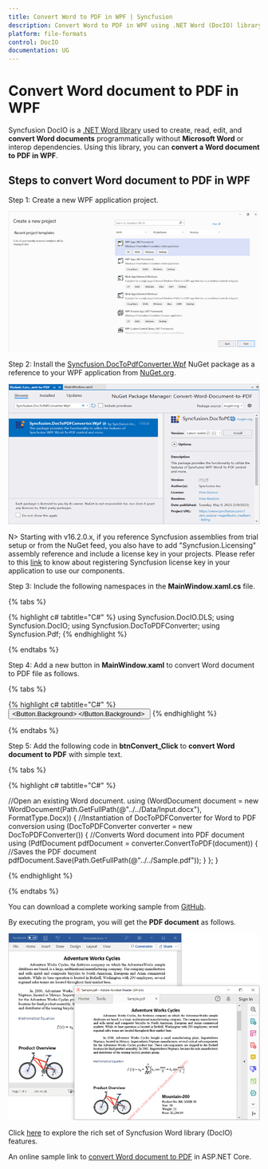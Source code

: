 ```yaml
---
title: Convert Word to PDF in WPF | Syncfusion 
description: Convert Word to PDF in WPF using .NET Word (DocIO) library without Microsoft Word or interop dependencies.
platform: file-formats
control: DocIO
documentation: UG
---
```


# Convert Word document to PDF in WPF

Syncfusion DocIO is a [.NET Word library](https://www.syncfusion.com/document-processing/word-framework/net/word-library) used to create, read, edit, and **convert Word documents** programmatically without **Microsoft Word** or interop dependencies. Using this library, you can **convert a Word document to PDF in WPF**.

## Steps to convert Word document to PDF in WPF

Step 1: Create a new WPF application project.

![Create WPF application in Visual Studio](WPF_images/Create-WPF-Project-WordtoPDF.png)

Step 2: Install the [Syncfusion.DocToPdfConverter.Wpf](https://www.nuget.org/packages/Syncfusion.DocToPDFConverter.Wpf) NuGet package as a reference to your WPF application from [NuGet.org](https://www.nuget.org/).

![Install Syncfusion.DocToPdfConverter.Wpf NuGet package](WPF_images/Nuget-Package-WordtoPDF.png)

N> Starting with v16.2.0.x, if you reference Syncfusion assemblies from trial setup or from the NuGet feed, you also have to add "Syncfusion.Licensing" assembly reference and include a license key in your projects. Please refer to this [link](https://help.syncfusion.com/common/essential-studio/licensing/overview) to know about registering Syncfusion license key in your application to use our components.

Step 3: Include the following namespaces in the **MainWindow.xaml.cs** file.

{% tabs %}

{% highlight c# tabtitle="C#" %}
using Syncfusion.DocIO.DLS;
using Syncfusion.DocIO;
using Syncfusion.DocToPDFConverter;
using Syncfusion.Pdf;
{% endhighlight %}

{% endtabs %}

Step 4: Add a new button in **MainWindow.xaml** to convert Word document to PDF file as follows.

{% tabs %}

{% highlight c# tabtitle="C#" %}
<Button Click="btnConvert_Click" Margin="0,0,10,12" VerticalAlignment="Bottom" Height="30" BorderBrush="LightBlue" HorizontalAlignment="Right" Width="180">
    <Button.Background>
        <LinearGradientBrush EndPoint="0.5,-0.04" StartPoint="0.5,1.04">
            <GradientStop Color="#FFD9E9F7" Offset="0"/>
            <GradientStop Color="#FFEFF8FF" Offset="1"/>
        </LinearGradientBrush>
    </Button.Background>
    <StackPanel Orientation="Horizontal" Height="23" Margin="0,0,0,-2.52" VerticalAlignment="Bottom" HorizontalAlignment="Right" Width="100">
        <Image Name="image2" Margin="2" HorizontalAlignment="Center" VerticalAlignment="Center" />
        <TextBlock Text="Convert Word to PDF" Height="15.96" Width="126" Margin="0,4,0,3" />
    </StackPanel>
</Button>
{% endhighlight %}

{% endtabs %}

Step 5: Add the following code in **btnConvert_Click** to **convert Word document to PDF** with simple text.

{% tabs %}

{% highlight c# tabtitle="C#" %}

//Open an existing Word document.
using (WordDocument document = new WordDocument(Path.GetFullPath(@"../../Data/Input.docx"), FormatType.Docx))
{
    //Instantiation of DocToPDFConverter for Word to PDF conversion
    using (DocToPDFConverter converter = new DocToPDFConverter())
    {
        //Converts Word document into PDF document
        using (PdfDocument pdfDocument = converter.ConvertToPDF(document))
        {
            //Saves the PDF document
            pdfDocument.Save(Path.GetFullPath(@"../../Sample.pdf"));
        }
    };
}

{% endhighlight %}

{% endtabs %}

You can download a complete working sample from [GitHub](https://github.com/SyncfusionExamples/DocIO-Examples/tree/main/Word-to-PDF-Conversion/Convert-Word-document-to-PDF/WPF).

By executing the program, you will get the **PDF document** as follows.

![Word to PDF in WPF](WordToPDF_images/OutputImage.png)

Click [here](https://www.syncfusion.com/document-processing/word-framework/net) to explore the rich set of Syncfusion Word library (DocIO) features.

An online sample link to [convert Word document to PDF](https://ej2.syncfusion.com/aspnetcore/Word/WordToPDF#/material3) in ASP.NET Core.